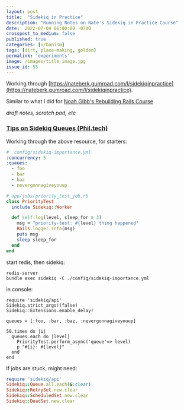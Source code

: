 ```yaml
---
layout: post
title:  "Sidekiq in Practice"
description: "Running Notes on Nate's Sidekiq in Practice Course"
date:  2022-07-04 06:00:00 -0700
crosspost_to_medium: false
published: true
categories: [urbanism]
tags: [dirt, place-making, golden]
permalink: 'experiments'
image: /images/title_image.jpg
issue_id: 55
---
```


Working through [https://nateberk.gumroad.com/l/sidekiqinpractice](https://nateberk.gumroad.com/l/sidekiqinpractice).

Similar to what I did for [Noah Gibb's Rebuilding Rails Course](https://www.intermediateruby.com/rebuilding-rails-course-walkthrough)

_draft notes, scratch pad, etc_

### [Tips on Sidekiq Queues (Phil.tech)](https://phil.tech/2016/tips-on-sidekiq-queues/)

Working through the above resource, for starters:


```yaml
#  config/sidekiq-importance.yml
:concurrency: 5
:queues:
  - foo
  - bar
  - baz
  - nevergonnagiveyouup

```

```ruby
# app/jobs/priority_test_job.rb
class PriorityTest
  include Sidekiq::Worker

  def self.log(level, sleep_for = 3)
    msg = "priority-test: #{level} thing happened"
    Rails.logger.info(msg)
    puts msg
    sleep sleep_for
  end
end
```
start redis, then sidekiq:


```
redis-server
bundle exec sidekiq -C ./config/sidekiq-importance.yml
```

in console:
```
require 'sidekiq/api'
Sidekiq.strict_args!(false)
Sidekiq::Extensions.enable_delay!

queues = [:foo, :bar, :baz, :nevergonnagiveyouup]

50.times do |i|
  queues.each do |level|
    PriorityTest.perform_async('queue'=> level)
    p "#{i}: #{level}"
  end
end
```

If jobs are stuck, might need:


```ruby
require 'sidekiq/api'
Sidekiq::Queue.all.each(&:clear)
Sidekiq::RetrySet.new.clear
Sidekiq::ScheduledSet.new.clear
Sidekiq::DeadSet.new.clear
```
